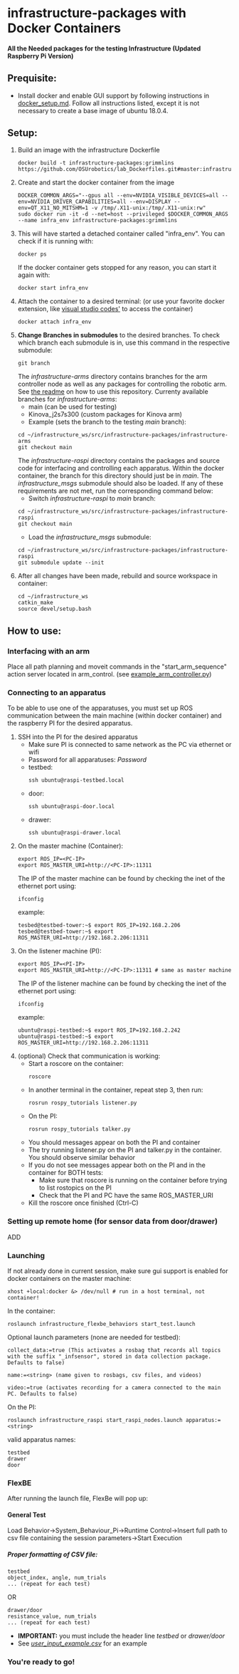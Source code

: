 # infrastructure-packages with Docker Containers
#### All the Needed packages for the testing Infrastructure (Updated Raspberry Pi Version)

## Prequisite:
- Install docker and enable GUI support by following instructions in [docker_setup.md](https://github.com/OSUrobotics/infrastructure-packages/blob/new_file_structure/docker_setup.md). Follow all instructions listed, except it is not necessary to create a base image of ubuntu 18.0.4.

## Setup:

1. Build an image with the infrastructure Dockerfile
    ```console
    docker build -t infrastructure-packages:grimmlins https://github.com/OSUrobotics/lab_Dockerfiles.git#master:infrastructure_base
    ```
2. Create and start the docker container from the image
   ```console
   DOCKER_COMMON_ARGS="--gpus all --env=NVIDIA_VISIBLE_DEVICES=all --env=NVIDIA_DRIVER_CAPABILITIES=all --env=DISPLAY --env=QT_X11_NO_MITSHM=1 -v /tmp/.X11-unix:/tmp/.X11-unix:rw"
   sudo docker run -it -d --net=host --privileged $DOCKER_COMMON_ARGS --name infra_env infrastructure-packages:grimmlins
   ```
3. This will have started a detached container called "infra_env". You can check if it is running with:
    ```console
    docker ps
    ```
   If the docker container gets stopped for any reason, you can start it again with:
    ```console
    docker start infra_env
    ```
4. Attach the container to a desired terminal: (or use your favorite docker extension, like [visual studio codes'](https://marketplace.visualstudio.com/items?itemName=ms-azuretools.vscode-docker) to access the container)
    ```console
    docker attach infra_env
    ```
5. **Change Branches in submodules** to the desired branches. 
    To check which branch each submodule is in, use this command in the respective submodule:
    ```console
    git branch
    ```
    The _infrastructure-arms_ directory contains branches for the arm controller node as well as any packages for controlling the robotic arm. See [the readme](https://github.com/OSUrobotics/infrastructure-arms/blob/main/README.md) on how to use this repository.
    Currenty available branches for _infrastructure-arms_:
    - main (can be used for testing)
    - Kinova_j2s7s300 (custom packages for Kinova arm)
    - Example (sets the branch to the testing _main_ branch):
    ```console
    cd ~/infrastructure_ws/src/infrastructure-packages/infrastructure-arms
    git checkout main
    ```
    The _infrastructure-raspi_ directory contains the packages and source code for interfacing and controlling each apparatus. Within the docker container, the branch for this directory should just be in _main_. The _infrastructure_msgs_ submodule should also be loaded. If any of these requirements are not met, run the corresponding command below: 
    - Switch _infrastructure-raspi_ to _main_ branch:
    ```console
    cd ~/infrastructure_ws/src/infrastructure-packages/infrastructure-raspi
    git checkout main
    ```
    - Load the _infrastructure_msgs_ submodule:
    ```console
    cd ~/infrastructure_ws/src/infrastructure-packages/infrastructure-raspi
    git submodule update --init
    ```
 6. After all changes have been made, rebuild and source workspace in container:
    ```console
    cd ~/infrastructure_ws
    catkin_make
    source devel/setup.bash
    ```
    
    
## How to use:
### Interfacing with an arm
Place all path planning and moveit commands in the "start_arm_sequence" action server located in arm_control. (see [example_arm_controller.py](https://github.com/OSUrobotics/infrastructure-arms/blob/main/arm_control/src/example_arm_controller.py))

### Connecting to an apparatus
To be able to use one of the apparatuses, you must set up ROS communication between the main machine (within docker container) and the raspberry PI for the desired apparatus. 

1. SSH into the PI for the desired apparatus
    - Make sure PI is connected to same network as the PC via ethernet or wifi
    - Password for all apparatuses: *Password* 
    - testbed:
        ```console
        ssh ubuntu@raspi-testbed.local
        ```
    - door:
        ```console
        ssh ubuntu@raspi-door.local
        ```
    - drawer:
        ```console
        ssh ubuntu@raspi-drawer.local
        ```
3. On the master machine (Container):
    ```console
    export ROS_IP=<PC-IP>
    export ROS_MASTER_URI=http://<PC-IP>:11311
    ```
    The IP of the master machine can be found by checking the inet of the ethernet port using:
    ```console
    ifconfig
    ```
    example:
    ```
    tesbed@testbed-tower:~$ export ROS_IP=192.168.2.206
    tesbed@testbed-tower:~$ export ROS_MASTER_URI=http://192.168.2.206:11311
    ```
4. On the listener machine (PI):
    ```console
    export ROS_IP=<PI-IP>
    export ROS_MASTER_URI=http://<PC-IP>:11311 # same as master machine
    ```
    The IP of the listener machine can be found by checking the inet of the ethernet port using:
    ```console
    ifconfig
    ```
    example:
    ```
    ubuntu@raspi-testbed:~$ export ROS_IP=192.168.2.242
    ubuntu@raspi-testbed:~$ export ROS_MASTER_URI=http://192.168.2.206:11311
    ```
5. (optional) Check that communication is working:
    - Start a roscore on the container:
        ```console
        roscore
        ```
    - In another terminal in the container, repeat step 3, then run:
        ```console
        rosrun rospy_tutorials listener.py
        ```
    - On the PI:
        ```console
        rosrun rospy_tutorials talker.py
        ```
    - You should messages appear on both the PI and container
    - The try running listener.py on the PI and talker.py in the container. You should observe similar behavior
    - If you do not see messages appear both on the PI and in the container for BOTH tests:
        - Make sure that roscore is running on the container before trying to list rostopics on the PI
        - Check that the PI and PC have the same ROS_MASTER_URI
    - Kill the roscore once finished (Ctrl-C)

### Setting up remote home (for sensor data from door/drawer)
ADD
    
### Launching

If not already done in current session, make sure gui support is enabled for docker containers on the master machine:
```console
xhost +local:docker &> /dev/null # run in a host terminal, not container!
```

In the container:
```console
roslaunch infrastructure_flexbe_behaviors start_test.launch 
```
Optional launch parameters (none are needed for testbed):
```
collect_data:=true (This activates a rosbag that records all topics with the suffix "_infsensor", stored in data collection package. Defaults to false)

name:=<string> (name given to rosbags, csv files, and videos)
  
video:=true (activates recording for a camera connected to the main PC. Defaults to false)
```
On the PI:
```console
roslaunch infrastructure_raspi start_raspi_nodes.launch apparatus:=<string>
```
valid apparatus names:
```
testbed
drawer
door
```

### FlexBE
After running the launch file, FlexBe will pop up:

#### General Test
Load Behavior->System_Behaviour_Pi->Runtime Control->Insert full path to csv file containing the session parameters->Start Execution
##### Proper formatting of CSV file:
```
testbed
object_index, angle, num_trials
... (repeat for each test)
```

OR

```
drawer/door
resistance_value, num_trials
... (repeat for each test)
```
- **IMPORTANT:** you must include the header line _testbed_ or _drawer/door_
- See _[user_input_example.csv](https://github.com/OSUrobotics/infrastructure-packages/blob/new_file_structure/user_input_example.csv)_ for an example

### You're ready to go!
